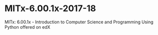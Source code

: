 # MITx-6.00.1x-2017-18
MITx: 6.00.1x - Introduction to Computer Science and Programming Using Python offered on edX

